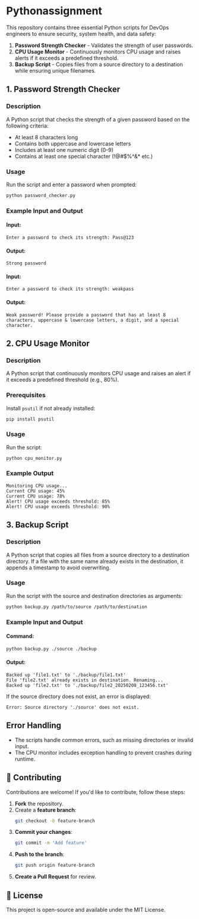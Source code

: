 # Pythonassignment

This repository contains three essential Python scripts for DevOps engineers to ensure security, system health, and data safety:

1. **Password Strength Checker** - Validates the strength of user passwords.
2. **CPU Usage Monitor** - Continuously monitors CPU usage and raises alerts if it exceeds a predefined threshold.
3. **Backup Script** - Copies files from a source directory to a destination while ensuring unique filenames.

## 1. Password Strength Checker

### Description
A Python script that checks the strength of a given password based on the following criteria:
- At least 8 characters long
- Contains both uppercase and lowercase letters
- Includes at least one numeric digit (0-9)
- Contains at least one special character (!@#$%^&* etc.)

### Usage
Run the script and enter a password when prompted:
```sh
python password_checker.py
```

### Example Input and Output
#### Input:
```
Enter a password to check its strength: Pass@123
```
#### Output:
```
Strong password
```

#### Input:
```
Enter a password to check its strength: weakpass
```
#### Output:
```
Weak password! Please provide a password that has at least 8 characters, uppercase & lowercase letters, a digit, and a special character.
```

## 2. CPU Usage Monitor

### Description
A Python script that continuously monitors CPU usage and raises an alert if it exceeds a predefined threshold (e.g., 80%).

### Prerequisites
Install `psutil` if not already installed:
```sh
pip install psutil
```

### Usage
Run the script:
```sh
python cpu_monitor.py
```

### Example Output
```
Monitoring CPU usage...
Current CPU usage: 45%
Current CPU usage: 78%
Alert! CPU usage exceeds threshold: 85%
Alert! CPU usage exceeds threshold: 90%
```

## 3. Backup Script

### Description
A Python script that copies all files from a source directory to a destination directory. If a file with the same name already exists in the destination, it appends a timestamp to avoid overwriting.

### Usage
Run the script with the source and destination directories as arguments:
```sh
python backup.py /path/to/source /path/to/destination
```

### Example Input and Output
#### Command:
```sh
python backup.py ./source ./backup
```

#### Output:
```
Backed up 'file1.txt' to './backup/file1.txt'
File 'file2.txt' already exists in destination. Renaming...
Backed up 'file2.txt' to './backup/file2_20250208_123456.txt'
```

If the source directory does not exist, an error is displayed:
```
Error: Source directory './source' does not exist.
```

## Error Handling
- The scripts handle common errors, such as missing directories or invalid input.
- The CPU monitor includes exception handling to prevent crashes during runtime.

## 🤝 Contributing
Contributions are welcome! If you'd like to contribute, follow these steps:
1. **Fork** the repository.
2. Create a **feature branch**:
   ```sh
   git checkout -b feature-branch
   ```
3. **Commit your changes**:
   ```sh
   git commit -m 'Add feature'
   ```
4. **Push to the branch**:
   ```sh
   git push origin feature-branch
   ```
5. **Create a Pull Request** for review.

## 📜 License
This project is open-source and available under the MIT License.

